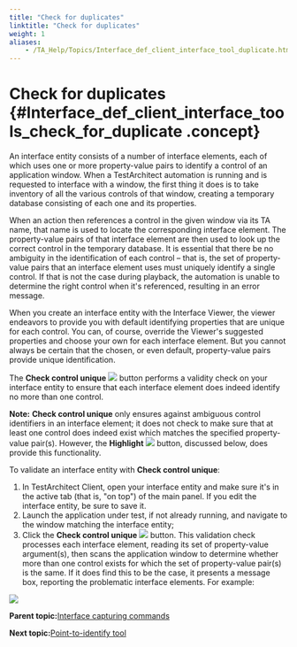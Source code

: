 ```yaml
--- 
title: "Check for duplicates"
linktitle: "Check for duplicates"
weight: 1
aliases: 
    - /TA_Help/Topics/Interface_def_client_interface_tool_duplicate.html
---
```

# Check for duplicates {#Interface_def_client_interface_tools_check_for_duplicate .concept}

An interface entity consists of a number of interface elements, each of which uses one or more property-value pairs to identify a control of an application window. When a TestArchitect automation is running and is requested to interface with a window, the first thing it does is to take inventory of all the various controls of that window, creating a temporary database consisting of each one and its properties.

When an action then references a control in the given window via its TA name, that name is used to locate the corresponding interface element. The property-value pairs of that interface element are then used to look up the correct control in the temporary database. It is essential that there be no ambiguity in the identification of each control – that is, the set of property-value pairs that an interface element uses must uniquely identify a single control. If that is not the case during playback, the automation is unable to determine the right control when it's referenced, resulting in an error message.

When you create an interface entity with the Interface Viewer, the viewer endeavors to provide you with default identifying properties that are unique for each control. You can, of course, override the Viewer's suggested properties and choose your own for each interface element. But you cannot always be certain that the chosen, or even default, property-value pairs provide unique identification.

The **Check control unique** ![](../Images/btn.check_control_unique.png) button performs a validity check on your interface entity to ensure that each interface element does indeed identify no more than one control.

**Note:** **Check control unique** only ensures against ambiguous control identifiers in an interface element; it does not check to make sure that at least one control does indeed exist which matches the specified property-value pair\(s\). However, the **Highlight** ![](../Images/btn.highlight.png) button, discussed below, does provide this functionality.

To validate an interface entity with **Check control unique**:

1.  In TestArchitect Client, open your interface entity and make sure it's in the active tab \(that is, "on top"\) of the main panel. If you edit the interface entity, be sure to save it.
2.  Launch the application under test, if not already running, and navigate to the window matching the interface entity;
3.  Click the **Check control unique** ![](../Images/btn.check_control_unique.png) button. This validation check processes each interface element, reading its set of property-value argument\(s\), then scans the application window to determine whether more than one control exists for which the set of property-value pair\(s\) is the same. If it does find this to be the case, it presents a message box, reporting the problematic interface elements. For example:

![](../Images/ug_interface_definition36.png)

**Parent topic:**[Interface capturing commands](../../TA_Help/Topics/Interface_def_client_interface_tool.html)

**Next topic:**[Point-to-identify tool](../../TA_Help/Topics/Interface_def_client_interface_tool_identify.html)

